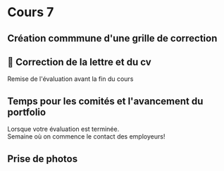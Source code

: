 # Cours 7

## Création commmune d'une grille de correction

## 🚨 Correction de la lettre et du cv
Remise de l'évaluation avant la fin du cours

  
## Temps pour les comités et l'avancement du portfolio
Lorsque votre évaluation est terminée.    
Semaine où on commence le contact des employeurs!


## Prise de photos



